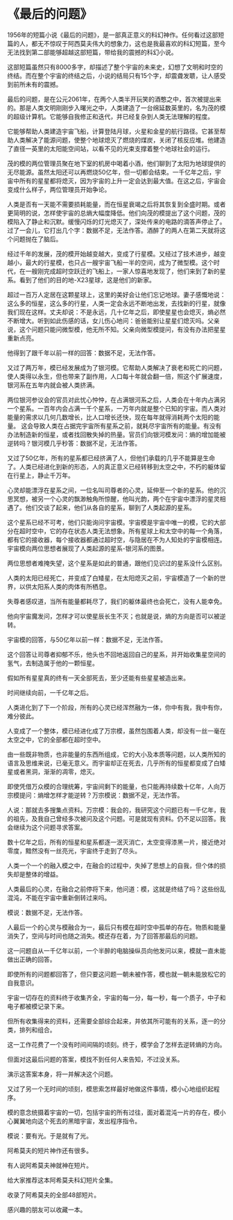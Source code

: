 # 《最后的问题》

1956年的短篇小说《最后的问题》，是一部真正意义的科幻神作。任何看过这部短篇的人，都无不惊叹于阿西莫夫伟大的想象力，这也是我最喜欢的科幻短篇，至今无法找到第二部能够超越这部短篇，带给我的震撼的科幻小说。

这部短篇虽然只有8000多字，却描述了整个宇宙的未来史，幻想了文明和时空的终结。而在整个宇宙的终结之后，小说的结局只有15个字，却震聋发聩，让人感受到前所未有的震撼。

最后的问题，是在公元2061年，在两个人类半开玩笑的酒憨之中，首次被提出来的。那是人类文明刚刚步入曙光之中，人类建造了一台绵延数英里的，名为茂的模的超级计算机。它能够自我修正和迭代，并已经复杂到人类无法理解的程度。

它能够帮助人类建造宇宙飞船，计算登陆月球，火星和金星的航行路径。它甚至帮助人类解决了能源问题，使整个地球熄灭了燃烧的煤炭，关闭了核反应堆。他建造了直径一英里的太阳能空间站，以看不见的光束支撑着整个地球社会的运行。

茂的模的两位管理员聚在地下室的机房中喝着小酒，他们聊到了太阳为地球提供的无尽能源。虽然太阳还可以再燃烧50亿年，但一切都会结束。一千亿年之后，宇宙中所有的星星都将熄灭，因为宇宙的上升一定会达到最大值。在这之后，宇宙会变成什么样子，两位管理员开始争论。

人类是否有一天能不需要损耗能量，而在恒星衰竭之后将其恢复到全盛时期。或者更简明的说，怎样使宇宙的总熵大幅度降低。他们向茂的模提出了这个问题，茂的模陷入了静止和沉默。缓慢闪烁的灯光熄灭了，深处传来的电路的滴答声停止了。过了一会儿，它打出几个字：数据不足，无法作答。酒醉了的两人在第二天就将这个问题抛在了脑后。

经过千年的发展，茂的模开始越变越大，变成了行星模。又经过了技术进步，越变越小，最大的行星模，也只占一艘宇宙飞船一半的空间，成为了微型模。这个时代，在一艘刚完成超时空跃迁的飞船上，一家人惊喜地发现了，他们来到了新的星系。看到了他们的目的地-X23星球，这是他们的新家。

超过一百万人定居在这颗星球上，这里的美好会让他们忘记地球。妻子感慨地说：这么多的恒星，这么多的行星，人类一定会永远不断地出发，去找新的行星，就像我们现在这样。丈夫却说：不是永远，几十亿年之后，即使星星也会熄灭，熵必然不断增大。听到如此伤感的话，女儿伤心地问：爸爸能别让星星们熄灭吗。父亲说，这个问题只能问微型模，他无所不知。父亲向微型模提问，有没有办法把星星重新点亮。

他得到了跟千年以前一样的回答：数据不足，无法作答。

又过了两万年，模已经发展成为了银河模。它帮助人类解决了衰老和死亡的问题，使人类得以永生，但也带来了副作用，人口每十年就会翻一倍，照这个扩展速度，
银河系在五年内就会被人类挤满。

两位银河参议会的官员对此忧心忡忡，在占满银河系之后，人类会在十年内占满另一个星系。一百年内会占满一千个星系，一万年内就是整个已知的宇宙。而人类对能量的需求以几何几数增长，比人口增长还快，现在每年就得消耗两个太阳的能量。
这会导致人类在占据完宇宙所有星系之前，就耗尽宇宙所有的能量。有没有办法制造新的恒星，或者找回散失掉的热量。官员们向银河模发问：熵的增加能被逆转吗？银河模几乎秒答：数据不足，无法作答。

又过了50亿年，所有的星系都已经挤满了人，但他们承载的几乎不能算是生命了。人类已经进化到新的形态，人的真正意义已经转移到太空之中，不朽的躯体留在行星上，静止千万年。

心灵却能漂浮在星系之间，一位名叫司尊者的心灵，延伸至一个新的星系。他的沉思冥想，被另一个心灵的飘渺触角所惊醒，他叫光韵，两个在宇宙中漂浮的星灵相遇了。他们交谈了起来，他们从各自的星系，聊到了人类起源的星系。

这个星系已经不可考，他们只能询问宇宙模。宇宙模是宇宙中唯一的模，它的大部分在超时空中，它的存在状态人类无法想象。所有星球上和太空中的每一个角落，都有它的接收器，每个接收器都通过超时空，与隐居在不为人知处的宇宙模相连。宇宙模向两位思想者展现了人类起源的星系-银河系的图景。

两位思想者难掩失望，这个星系是如此的普通，跟他们见识过的星系没什么区别。

人类的太阳已经死亡，并变成了白矮星，在太阳熄灭之前，宇宙模造了一个新的世界，以供太阳系人类的肉体有所栖息。

失尊者感叹道，当所有能量都耗尽了，我们的躯体最终也会死亡，没有人能幸免。

他向宇宙魔发问，怎样才可以使星辰长生不灭；也就是说，熵的方向是否可以被逆转。

宇宙模的回答，与50亿年以前一样：数据不足，无法作答。

这个回答让司尊者抑郁不乐，他头也不回地返回自己的星系，并开始收集星空间的氢气，去制造属于他的一颗恒星。

假如所有星星真的终有一天全部死去，至少还能有些星星被造出来。

时间继续向前，一千亿年之后。

人类进化到了下一个阶段，所有的心灵已经浑然融为一体，你中有我，我中有你，难分彼此。

人变成了一个整体，模已经进化成了万宗模，虽然包围着人类，却没有一丝一毫在太空之中，它的全部都在超时空中。

由一些既非物质，也非能量的东西所组成，它的大小及本质等问题，以人类所知的语言及思维来说，已毫无意义。而宇宙却正在死去，几乎所有的恒星都变成了白矮星或者黑洞，渐渐的凋零，熄灭。

即使凭借万众模的合理统筹，宇宙间剩下的能量，也只能再持续数十亿年，人向万宗模提问：熵增怎样才能逆转？万宗模说：数据不足，无法作答。

人说：那就去多搜集点资料。万宗模：我会的，我研究这个问题已有一千亿年，我的祖先，及我自己曾经多次被问及这个问题。可是就现有资料。仍不足以回答。我会继续为这个问题寻求答案。

数十亿年之后，所有的恒星和星系都逐一泯灭消亡，太空变得漆黑一片，接近绝对零度，黯然没有一丝亮光，宇宙终于走到了尽头。

人类一个一个的融入模之中，在融合的过程中，失掉了思想上的自我，但个体的损失却是整体的增益。

人类最后的心灵，在融合之前停将下来，他问道：模，这就是终结了吗？这些纷乱混沌，不能在宇宙中重新倒转过来吗。

模说：数据不足，无法作答。

人最后一个的心灵与模融合为一，最后只有模在超时空中孤单的存在。物质和能量消失了，空间与时间也随之消失。模还存在着，为了回答那最后的问题。

这一问题自从一千亿年以前，一个半醉的电脑操纵员向他发问以来，模就一直未能做出正确的回答。

即使所有的问题都回答了，但只要这问题一朝未被作答，模也就一朝未能放松它的自我意识。

宇宙一切存在的资料终于收集齐全，宇宙的每一分，每一秒，每一个质子，中子和电子都被模记录下来。

但所有收集得来的资料，还需要全部综合起来，并依其所可能有的关系，逐一的分类，排列和组合。

这一工作花费了一个没有时间间隔的顷刻。终于，模学会了怎样去逆转熵的方向。

但面对这最后问题的答案，模找不到任何人来告知，不过没关系。

演示这答案本身，将一并解决这个问题。

又过了另一个无时间的顷刻，模思索怎样最好地做这件事情，模小心地组织起程序。

模的意念统摄着宇宙的一切，包括宇宙的所有过往，面对着混沌一片的存在，模小心翼翼地向这个死去的黑暗宇宙，发出程序指令。

模说：要有光。于是就有了光。

阿希莫夫的短片神作还有很多。

有人说阿希莫夫神就神在短片。

给大家推荐这本阿希莫夫科幻短片全集。

收录了阿希莫夫的全部48部短片。

感兴趣的朋友可以收藏一本。
